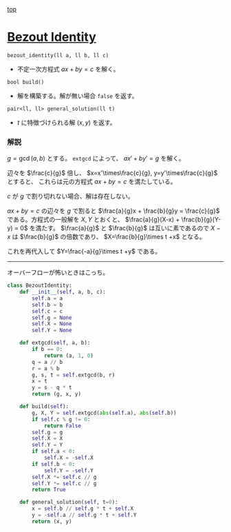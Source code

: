 [top](../README.md)

# [Bezout Identity](./bezout_identity.hpp)

`bezout_identity(ll a, ll b, ll c)`
- 不定一次方程式 $ax + by = c$ を解く。

`bool build()`
- 解を構築する。解が無い場合 `false` を返す。

`pair<ll, ll> general_solution(ll t)`
- $t$ に特徴づけられる解 $(x, y)$ を返す。

### 解説

$g=\gcd(a,b)$ とする。
`extgcd` によって、 $ax' + by' = g$ を解く。

辺々を $\frac{c}{g}$ 倍し、 $x=x'\times\frac{c}{g}, y=y'\times\frac{c}{g}$ とすると、
これらは元の方程式 $ax + by = c$ を満たしている。

$c$ が $g$ で割り切れない場合、解は存在しない。

$ax + by = c$ の辺々を $g$ で割ると $\frac{a}{g}x + \frac{b}{g}y = \frac{c}{g}$ である。方程式の一般解を $X,Y$ とおくと、
$\frac{a}{g}(X-x) + \frac{b}{g}(Y-y) = 0$ を満たす。 $\frac{a}{g}$ と $\frac{b}{g}$ は互いに素であるので $X-x$ は $\frac{b}{g}$ の倍数であり、
$X=\frac{b}{g}\times t +x$ となる。

これを再代入して $Y=\frac{-a}{g}\times t +y$ である。

---

オーバーフローが怖いときはこっち。

```python
class BezoutIdentity:
    def __init__(self, a, b, c):
        self.a = a
        self.b = b
        self.c = c
        self.g = None
        self.X = None
        self.Y = None

    def extgcd(self, a, b):
        if b == 0:
            return (a, 1, 0)
        q = a // b
        r = a % b
        g, s, t = self.extgcd(b, r)
        x = t
        y = s - q * t
        return (g, x, y)

    def build(self):
        g, X, Y = self.extgcd(abs(self.a), abs(self.b))
        if self.c % g != 0:
            return False
        self.g = g
        self.X = X
        self.Y = Y
        if self.a < 0:
            self.X = -self.X
        if self.b < 0:
            self.Y = -self.Y
        self.X *= self.c // g
        self.Y *= self.c // g
        return True

    def general_solution(self, t=0):
        x = self.b // self.g * t + self.X
        y = -self.a // self.g * t + self.Y
        return (x, y)
```
